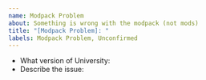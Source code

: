 ```yaml
---
name: Modpack Problem
about: Something is wrong with the modpack (not mods)  
title: "[Modpack Problem]: "
labels: Modpack Problem, Unconfirmed
---
```


* What version of University:
* Describe the issue: 
